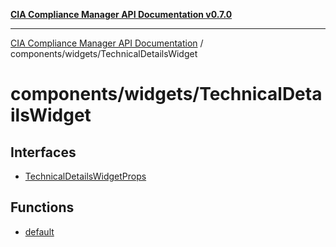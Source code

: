 [**CIA Compliance Manager API Documentation v0.7.0**](../../../README.md)

***

[CIA Compliance Manager API Documentation](../../../modules.md) / components/widgets/TechnicalDetailsWidget

# components/widgets/TechnicalDetailsWidget

## Interfaces

- [TechnicalDetailsWidgetProps](interfaces/TechnicalDetailsWidgetProps.md)

## Functions

- [default](functions/default.md)
